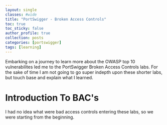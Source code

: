 ```yaml
---
layout: single
classes: #wide
title: "PortSwigger - Broken Access Controls"
toc: true
toc_sticky: false
author_profile: true
collection: posts
categories: [portswigger]
tags: [learning]
---
```


Embarking on a journey to learn more about the OWASP top 10 vulnerabilites led me to the PortSwigger Broken Access Controls labs. For the sake of time I am not going to go super indepth upon these shorter labs, but touch base and explain what I learned. 


# Introduction To BAC's
I had no idea what were bad access controls entering these labs, so we were starting from the beginning.